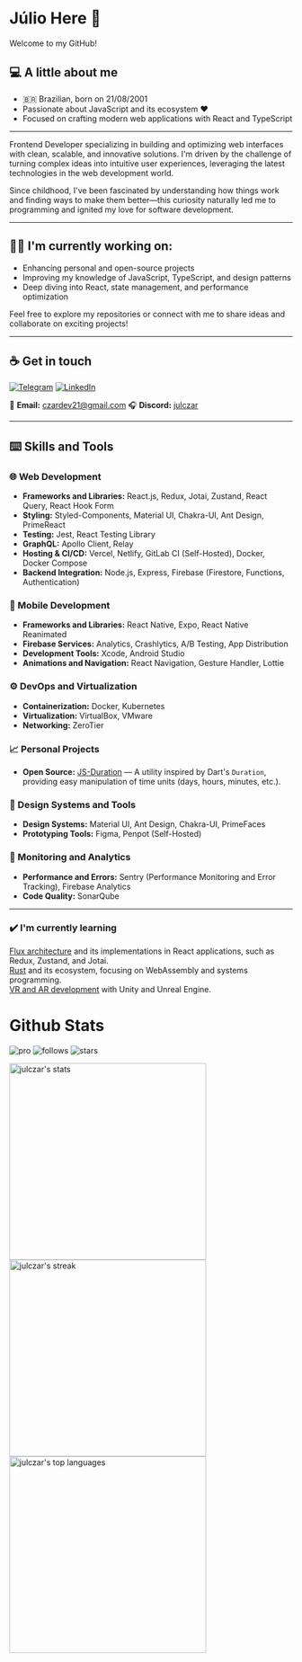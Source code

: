 # Júlio Here 🍰

Welcome to my GitHub!

## 💻 A little about me

- 🇧🇷 Brazilian, born on 21/08/2001
- Passionate about JavaScript and its ecosystem ❤️
- Focused on crafting modern web applications with React and TypeScript

---

Frontend Developer specializing in building and optimizing web interfaces with clean, scalable, and innovative solutions. I'm driven by the challenge of turning complex ideas into intuitive user experiences, leveraging the latest technologies in the web development world.

Since childhood, I've been fascinated by understanding how things work and finding ways to make them better—this curiosity naturally led me to programming and ignited my love for software development.

---

## 👨‍💻 I'm currently working on:

- Enhancing personal and open-source projects
- Improving my knowledge of JavaScript, TypeScript, and design patterns
- Deep diving into React, state management, and performance optimization

Feel free to explore my repositories or connect with me to share ideas and collaborate on exciting projects!

---

## ☕ Get in touch

[![Telegram](https://img.shields.io/badge/-Telegram?logo=telegram&label=telegram&style=for-the-badge)](https://t.me/JulCzar21)
[![LinkedIn](https://img.shields.io/badge/-LinkedIn-blue?style=for-the-badge&logo=linkedin&logoColor=white)](https://www.linkedin.com/in/julczar/)

📧 **Email:** czardev21@gmail.com
🎧 **Discord:** [julczar](https://discordapp.com/users/456264933609439242)

---

## ⌨️ Skills and Tools

### 🌐 Web Development

- **Frameworks and Libraries:** React.js, Redux, Jotai, Zustand, React Query, React Hook Form
- **Styling:** Styled-Components, Material UI, Chakra-UI, Ant Design, PrimeReact
- **Testing:** Jest, React Testing Library
- **GraphQL:** Apollo Client, Relay
- **Hosting & CI/CD:** Vercel, Netlify, GitLab CI (Self-Hosted), Docker, Docker Compose
- **Backend Integration:** Node.js, Express, Firebase (Firestore, Functions, Authentication)

### 📱 Mobile Development

- **Frameworks and Libraries:** React Native, Expo, React Native Reanimated
- **Firebase Services:** Analytics, Crashlytics, A/B Testing, App Distribution
- **Development Tools:** Xcode, Android Studio
- **Animations and Navigation:** React Navigation, Gesture Handler, Lottie

### ⚙️ DevOps and Virtualization

- **Containerization:** Docker, Kubernetes
- **Virtualization:** VirtualBox, VMware
- **Networking:** ZeroTier

### 📈 Personal Projects

- **Open Source:** [JS-Duration](https://github.com/julczar/duration) — A utility inspired by Dart's `Duration`, providing easy manipulation of time units (days, hours, minutes, etc.).

### 🌟 Design Systems and Tools

- **Design Systems:** Material UI, Ant Design, Chakra-UI, PrimeFaces
- **Prototyping Tools:** Figma, Penpot (Self-Hosted)

### 🚀 Monitoring and Analytics

- **Performance and Errors:** Sentry (Performance Monitoring and Error Tracking), Firebase Analytics
- **Code Quality:** SonarQube

---

### ✔️ I'm currently learning

[Flux architecture](https://facebookarchive.github.io/flux/docs/in-depth-overview/) and its implementations in React applications, such as Redux, Zustand, and Jotai.\
[Rust](https://www.rust-lang.org/) and its ecosystem, focusing on WebAssembly and systems programming.\
[VR and AR development](https://developers.meta.com/horizon/discover/why-meta-quest) with Unity and Unreal Engine.

# Github Stats

![pro](https://img.shields.io/badge/-PRO-blueviolet?style=for-the-badge&logo=github)
![follows](https://img.shields.io/github/followers/JulCzar?style=for-the-badge)
![stars](https://img.shields.io/github/stars/JulCzar?style=for-the-badge)

<img width="350" src="https://github-readme-stats.vercel.app/api?username=julczar&theme=dracula&show_icons=true&hide_border=true&count_private=false" alt="julczar's stats"/>
<img width="350" src="https://github-readme-streak-stats.herokuapp.com/?user=julczar&theme=dracula&hide_border=true" alt="julczar's streak"/>
<img width="350" src="https://github-readme-stats.vercel.app/api/top-langs/?username=julczar&theme=dracula&show_icons=true&hide_border=true&layout=compact" alt="julczar's top languages"/>
